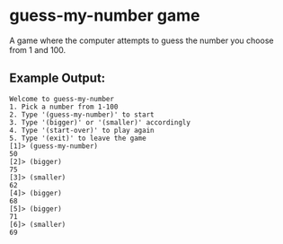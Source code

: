 # guess-my-number game
A game where the computer attempts to guess the number you choose from 1 and 100.

## Example Output:
```
Welcome to guess-my-number
1. Pick a number from 1-100
2. Type '(guess-my-number)' to start
3. Type '(bigger)' or '(smaller)' accordingly
4. Type '(start-over)' to play again
5. Type '(exit)' to leave the game
[1]> (guess-my-number)
50
[2]> (bigger)
75
[3]> (smaller)
62
[4]> (bigger)
68
[5]> (bigger)
71
[6]> (smaller)
69
```